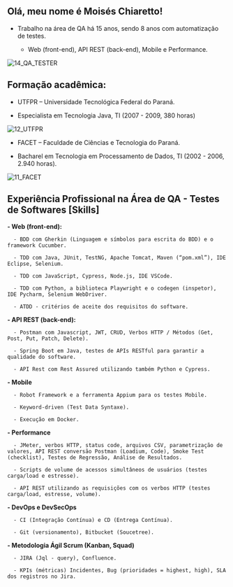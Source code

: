 ## Olá, meu nome é Moisés Chiaretto!

- Trabalho na área de QA há 15 anos, sendo 8 anos com automatização de testes.
    
    - Web (front-end), API REST (back-end), Mobile e Performance.

![14_QA_TESTER](https://github.com/moiseschiaretto/moiseschiaretto/assets/84775466/bd2f91c5-1d54-4225-bb09-378f85961152)


## Formação acadêmica:

- UTFPR – Universidade Tecnológica Federal do Paraná.

- Especialista em Tecnologia Java, TI (2007 - 2009, 380 horas)


![12_UTFPR](https://github.com/moiseschiaretto/moiseschiaretto/assets/84775466/62bd0a69-81d2-4f2a-b383-62028b8b36d2)



- FACET – Faculdade de Ciências e Tecnologia do Paraná.

- Bacharel em Tecnologia em Processamento de Dados, TI (2002 - 2006, 2.940 horas).


![11_FACET](https://github.com/moiseschiaretto/moiseschiaretto/assets/84775466/967a1b40-5034-4ccc-b476-f315e25af75c)



## Experiência Profissional na Área de QA - Testes de Softwares [Skills]
  
  **- Web (front-end):**
  
      - BDD com Gherkin (Linguagem e símbolos para escrita do BDD) e o framework Cucumber.
  
      - TDD com Java, JUnit, TestNG, Apache Tomcat, Maven (“pom.xml”), IDE Eclipse, Selenium.
  
      - TDD com JavaScript, Cypress, Node.js, IDE VSCode.
  
      - TDD com Python, a biblioteca Playwright e o codegen (inspetor), IDE Pycharm, Selenium WebDriver.
  
      - ATDD - critérios de aceite dos requisitos do software.
  
  **- API REST (back-end):**
  
      - Postman com Javascript, JWT, CRUD, Verbos HTTP / Métodos (Get, Post, Put, Patch, Delete).
  
      - Spring Boot em Java, testes de APIs RESTful para garantir a qualidade do software.
  
      - API Rest com Rest Assured utilizando também Python e Cypress.
  
  **- Mobile**
  
      - Robot Framework e a ferramenta Appium para os testes Mobile.
  
      - Keyword-driven (Test Data Syntaxe).
  
      - Execução em Docker.
  
  **- Performance**
  
      - JMeter, verbos HTTP, status code, arquivos CSV, parametrização de valores, API REST conversão Postman (Loadium, Code), Smoke Test (checklist), Testes de Regressão, Análise de Resultados.
  
      - Scripts de volume de acessos simultâneos de usuários (testes carga/load e estresse).
  
      - API REST utilizando as requisições com os verbos HTTP (testes carga/load, estresse, volume).

  
  **- DevOps e DevSecOps**
  
      - CI (Integração Contínua) e CD (Entrega Contínua).

      - Git (versionamento), Bitbucket (Soucetree).


  **- Metodologia Ágil Scrum (Kanban, Squad)**
  
      - JIRA (Jql - query), Confluence.

      - KPIs (métricas) Incidentes, Bug (prioridades = highest, high), SLA dos registros no Jira.

  
